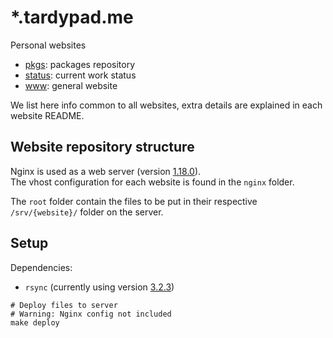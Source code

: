 # *.tardypad.me

Personal websites

- [pkgs](pkgs): packages repository
- [status](status): current work status
- [www](www): general website

We list here info common to all websites, extra details are explained in each website README.

## Website repository structure

Nginx is used as a web server
(version [1.18.0](http://hg.nginx.org/nginx/rev/release-1.18.0)).  
The vhost configuration for each website is found in the `nginx` folder.

The `root` folder contain the files to be put in their respective
`/srv/{website}/` folder on the server.

## Setup

Dependencies:
- `rsync` (currently using version [3.2.3](https://git.samba.org/?p=rsync.git;a=tag;h=refs/tags/v3.2.3))

```shell
# Deploy files to server
# Warning: Nginx config not included
make deploy
```
